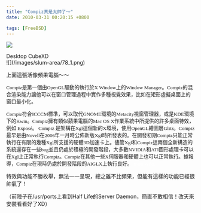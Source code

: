```yaml
---
title: "Compiz真是太帥了～"
date: 2010-03-31 00:20:15 +0800

tags: [FreeBSD]
---
```


![](/images/slum-area/77_0.png)
<p>Desktop CubeXD<br />![](/images/slum-area/78_1.png)</p><p>上面這張活像頻果電腦～～</p><p><span style="font-family: 新細明體;"><span style="font-size: 10pt;">Compiz是第一個由OpenGL驅動的執行於<span class="mw-redirect">X Window</span>上的<span class="new">Window Manager</span>。Compiz的<span class="new">混合渲染</span>能力讓他可以在窗口管理過程中實作多種視覺效果，比如在矩形虛擬桌面上的窗口最小化。</span></span></p><p><span style="font-family: 新細明體;"><span style="font-size: 10pt;">Compiz符合<span class="new">ICCCM</span>標準，可以取代GNOME環境的Metacity視窗管理器，或是KDE環境下的<span class="new">Kwin</span>。Compiz擁有類似蘋果電腦的Mac OS X作業系統中所提供的許多桌面特效，例如 Expos&eacute;。 Compiz 是架構在Xgl這個新的X環境，使用OpenGL繪圖層<span class="new">Glitz</span>。Compiz最早是由Novell在2006年一月時公佈新版Xgl時所發表的。在開發初期Compiz只能正常執行在有限的幾種Xgl所支援的硬體3D加速卡上。儘管Xgl和Compiz這兩個全新構造的系統還存在一些bug並且仍處於積極的開發階段，大多數NVIDIA和<span class="mw-redirect">ATI</span>圖形處理卡可以在Xgl上正常執行Compiz。Compiz在其他一些X伺服器和硬體上也可以正常執行。據報導，Compiz在現時仍處於開發階段的<span class="new">AIGLX</span>上執行良好。 <span style="color: #ffffff;">from Wiki.</span><br /></span></span></p><p>特效與功能不勝枚舉，無法一一呈現，總之雖不比頻果，但能有這樣的功能已經很帥氣了！</p><p>（前陣子在/usr/ports上看到Half Life的Server Daemon，簡直不敢相信！改天來安裝看看好了XD）</p>
